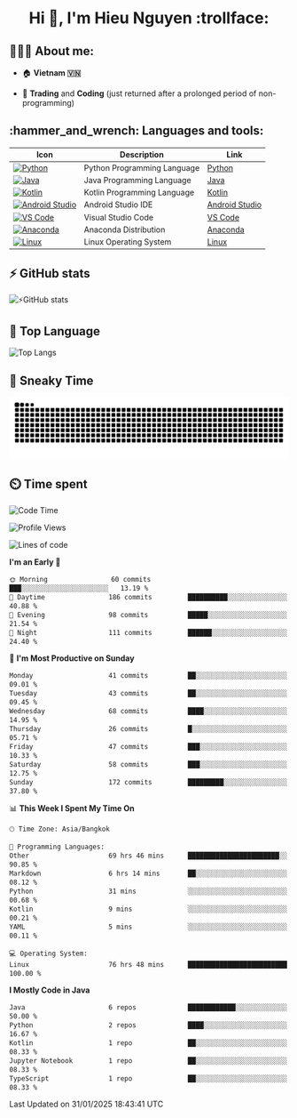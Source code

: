 <h1 align="center">Hi 👋, I'm Hieu Nguyen :trollface:</h1>

<h2 align="left">👨🏻‍💻 About me:</h2>

- :house: **Vietnam :vietnam:**

- 📄 **Trading** and **Coding** (just returned after a prolonged period of non-programming)


<h2 align="left">:hammer_and_wrench: Languages and tools:</h2>

| Icon | Description | Link |
|---|---|---|
| [![Python](https://skillicons.dev/icons?i=python)](https://www.python.org/) | Python Programming Language | [Python](https://www.python.org/) |
| [![Java](https://skillicons.dev/icons?i=java)](https://www.java.com/) | Java Programming Language | [Java](https://www.java.com/) | 
| [![Kotlin](https://skillicons.dev/icons?i=kotlin)](https://kotlinlang.org/) | Kotlin Programming Language | [Kotlin](https://kotlinlang.org/) |
| [![Android Studio](https://skillicons.dev/icons?i=androidstudio)](https://developer.android.com/studio) | Android Studio IDE | [Android Studio](https://developer.android.com/studio) |
| [![VS Code](https://skillicons.dev/icons?i=vscode)](https://code.visualstudio.com/) | Visual Studio Code | [VS Code](https://code.visualstudio.com/) |
| [![Anaconda](https://skillicons.dev/icons?i=anaconda)](https://www.anaconda.com/) | Anaconda Distribution | [Anaconda](https://www.anaconda.com/) |
| [![Linux](https://skillicons.dev/icons?i=linux)](https://www.linux.org/) | Linux Operating System | [Linux](https://www.linux.org/) |


<h2>⚡ GitHub stats</h2>

![⚡GitHub stats](https://github-readme-stats-9793-ultimatebrok-projects.vercel.app/api?username=ultimateBroK&show_icons=true&theme=dark)

<h2>🥇 Top Language</h2>

![Top Langs](https://github-readme-stats-9793-ultimatebrok-projects.vercel.app/api/top-langs?username=ultimateBroK&size_weight=0.5&count_weight=0.5&layout=compact&theme=dark)

<h2>🐍 Sneaky Time</h2>

![Snake animation](https://raw.githubusercontent.com/ultimateBroK/ultimateBroK/output/github-contribution-grid-snake-dark.svg)

<h2>⏲️ Time spent</h2>

<!--START_SECTION:waka-->
![Code Time](http://img.shields.io/badge/Code%20Time-329%20hrs%205%20mins-blue)

![Profile Views](http://img.shields.io/badge/Profile%20Views-0-blue)

![Lines of code](https://img.shields.io/badge/From%20Hello%20World%20I%27ve%20Written-391.8%20thousand%20lines%20of%20code-blue)

**I'm an Early 🐤** 

```text
🌞 Morning                60 commits          ███░░░░░░░░░░░░░░░░░░░░░░   13.19 % 
🌆 Daytime                186 commits         ██████████░░░░░░░░░░░░░░░   40.88 % 
🌃 Evening                98 commits          █████░░░░░░░░░░░░░░░░░░░░   21.54 % 
🌙 Night                  111 commits         ██████░░░░░░░░░░░░░░░░░░░   24.40 % 
```
📅 **I'm Most Productive on Sunday** 

```text
Monday                   41 commits          ██░░░░░░░░░░░░░░░░░░░░░░░   09.01 % 
Tuesday                  43 commits          ██░░░░░░░░░░░░░░░░░░░░░░░   09.45 % 
Wednesday                68 commits          ████░░░░░░░░░░░░░░░░░░░░░   14.95 % 
Thursday                 26 commits          █░░░░░░░░░░░░░░░░░░░░░░░░   05.71 % 
Friday                   47 commits          ███░░░░░░░░░░░░░░░░░░░░░░   10.33 % 
Saturday                 58 commits          ███░░░░░░░░░░░░░░░░░░░░░░   12.75 % 
Sunday                   172 commits         █████████░░░░░░░░░░░░░░░░   37.80 % 
```


📊 **This Week I Spent My Time On** 

```text
🕑︎ Time Zone: Asia/Bangkok

💬 Programming Languages: 
Other                    69 hrs 46 mins      ███████████████████████░░   90.85 % 
Markdown                 6 hrs 14 mins       ██░░░░░░░░░░░░░░░░░░░░░░░   08.12 % 
Python                   31 mins             ░░░░░░░░░░░░░░░░░░░░░░░░░   00.68 % 
Kotlin                   9 mins              ░░░░░░░░░░░░░░░░░░░░░░░░░   00.21 % 
YAML                     5 mins              ░░░░░░░░░░░░░░░░░░░░░░░░░   00.11 % 

💻 Operating System: 
Linux                    76 hrs 48 mins      █████████████████████████   100.00 % 
```

**I Mostly Code in Java** 

```text
Java                     6 repos             ████████████░░░░░░░░░░░░░   50.00 % 
Python                   2 repos             ████░░░░░░░░░░░░░░░░░░░░░   16.67 % 
Kotlin                   1 repo              ██░░░░░░░░░░░░░░░░░░░░░░░   08.33 % 
Jupyter Notebook         1 repo              ██░░░░░░░░░░░░░░░░░░░░░░░   08.33 % 
TypeScript               1 repo              ██░░░░░░░░░░░░░░░░░░░░░░░   08.33 % 
```




 Last Updated on 31/01/2025 18:43:41 UTC
<!--END_SECTION:waka-->
